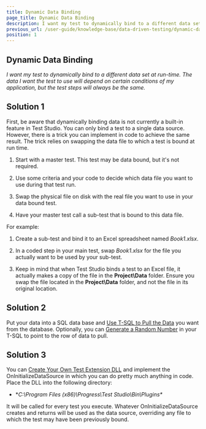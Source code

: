 ```yaml
---
title: Dynamic Data Binding
page_title: Dynamic Data Binding
description: I want my test to dynamically bind to a different data set at run-time. The data I want the test to use will depend on certain conditions of my application, but the test steps will always be the same.
previous_url: /user-guide/knowledge-base/data-driven-testing/dynamic-data-binding.aspx, user-guide/knowledge-base/data-driven-testing/dynamic-data-binding
position: 1
---
```

## Dynamic Data Binding

*I want my test to dynamically bind to a different data set at run-time. The data I want the test to use will depend on certain conditions of my application, but the test steps will always be the same.*

## Solution 1

First, be aware that dynamically binding data is not currently a built-in feature in Test Studio. You can only bind a test to a single data source. However, there is a trick you can implement in code to achieve the same result. The trick relies on swapping the data file to which a test is bound at run time. 

1. Start with a master test. This test may be data bound, but it's not required.

2. Use some criteria and your code to decide which data file you want to use during that test run.

3. Swap the physical file on disk with the real file you want to use in your data bound test.

4. Have your master test call a sub-test that is bound to this data file.

For example:

1. Create a sub-test and bind it to an Excel spreadsheet named *Book1.xlsx*.

2. In a coded step in your main test, swap *Book1.xlsx* for the file you actually want to be used by your sub-test.

3. Keep in mind that when Test Studio binds a test to an Excel file, it actually makes a copy of the file in the **Project\Data** folder. Ensure you swap the file located in the **Project\Data** folder, and not the file in its original location.

## Solution 2

Put your data into a SQL data base and <a href="/features/data-driven-testing/bind-test-data-source" target="_blank">Use T-SQL to Pull the Data</a> you want from the database. Optionally, you can <a href="/knowledge-base/data-driven-testing-kb/sql-random-row" target="_blank">Generate a Random Number</a> in your T-SQL to point to the row of data to pull.

## Solution 3

You can <a href="/advanced-topics/coded-samples/general/execution-extensions" target="_blank">Create Your Own Test Extension DLL</a> and implement the OnInitializeDataSource in which you can do pretty much anything in code. Place the DLL into the following directory:

* **C:\Program Files (x86)\Progress\Test Studio\Bin\Plugins\**

 

It will be called for every test you execute. Whatever OnInitializeDataSource creates and returns will be used as the data source, overriding any file to which the test may have been previously bound.